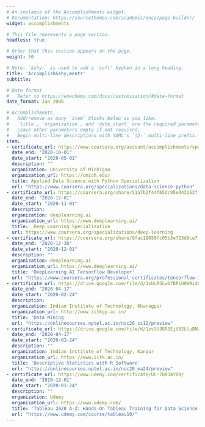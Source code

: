 ```yaml
---
# An instance of the Accomplishments widget.
# Documentation: https://sourcethemes.com/academic/docs/page-builder/
widget: accomplishments

# This file represents a page section.
headless: true

# Order that this section appears on the page.
weight: 50

# Note: `&shy;` is used to add a 'soft' hyphen in a long heading.
title: 'Accomplish&shy;ments'
subtitle:

# Date format
#   Refer to https://wowchemy.com/docs/customization/#date-format
date_format: Jan 2006

# Accomplishments.
#   Add/remove as many `item` blocks below as you like.
#   `title`, `organization`, and `date_start` are the required parameters.
#   Leave other parameters empty if not required.
#   Begin multi-line descriptions with YAML's `|2-` multi-line prefix.
item:
- certificate_url: https://www.coursera.org/account/accomplishments/specialization/certificate/9F9CUTAYF6T4
  date_end: "2020-10-01"
  date_start: "2020-05-01"
  description: ""
  organization: University of Michigan  
  organization_url: https://umich.edu/ 
  title: Applied Data Science with Python Specialization
  url: "https://www.coursera.org/specializations/data-science-python"
- certificate_url: https://coursera.org/share/51a7b2f44f65dc95ed43153ff8f355cb
  date_end: "2020-12-01"
  date_start: "2020-11-01"
  description: 
  organization: deeplearning.ai
  organization_url: https://www.deeplearning.ai/
  title:  Deep Learning Specialization
  url: https://www.coursera.org/specializations/deep-learning
- certificate_url: https://coursera.org/share/9fac19050fc05b3e723d9ce7f3eaf1e4
  date_end: "2020-12-30"
  date_start: "2020-12-01"
  description: ""
  organization: deeplearning.ai
  organization_url: https://www.deeplearning.ai/
  title: 'DeepLearning.AI TensorFlow Developer'
  url: "https://www.coursera.org/professional-certificates/tensorflow-in-practice"
- certificate_url: https://drive.google.com/file/d/1sUuR5Lw1fBPiU0W9i4OrCtZCIbtmtV-H/view?usp=sharing
  date_end: "2020-04-17"
  date_start: "2020-02-24"
  description: 
  organization: Indian Institute of Technology, Kharagpur
  organization_url: http://www.iitkgp.ac.in/
  title: 'Data Mining'
  url: "https://onlinecourses.nptel.ac.in/noc20_cs12/preview"
- certificate_url: https://drive.google.com/file/d/1zv3U38R5EjU82LluBNW9vtICVoihK0oV/view?usp=sharing
  date_end: "2020-04-17"
  date_start: "2020-02-24"
  description: ""
  organization: Indian Institute of Technology, Kanpur 
  organization_url: https://www.iitk.ac.in/
  title: 'Descriptive Statistics with R Software'
  url: "https://onlinecourses.nptel.ac.in/noc20_ma24/preview"
- certificate_url: https://www.udemy.com/certificate/UC-7Q034YD9/
  date_end: "2019-12-01"
  date_start: "2020-01-24"
  description: ""
  organization: Udemy 
  organization_url: https://www.udemy.com/
  title: 'Tableau 2020 A-Z: Hands-On Tableau Training for Data Science'
  url: "https://www.udemy.com/course/tableau10/"    
---
```

